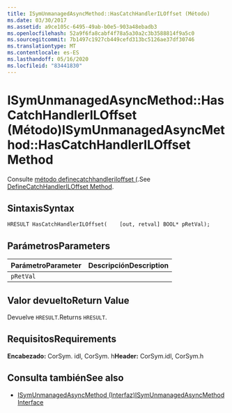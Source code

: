 ```yaml
---
title: ISymUnmanagedAsyncMethod::HasCatchHandlerILOffset (Método)
ms.date: 03/30/2017
ms.assetid: a9ce105c-6495-49ab-b0e5-903a48ebadb3
ms.openlocfilehash: 52a9f6fa8cabf4f78a5a30a2c3b3588814f9a5c0
ms.sourcegitcommit: 7b1497c1927cb449cefd313bc5126ae37df30746
ms.translationtype: MT
ms.contentlocale: es-ES
ms.lasthandoff: 05/16/2020
ms.locfileid: "83441830"
---
```

# <a name="isymunmanagedasyncmethodhascatchhandleriloffset-method"></a><span data-ttu-id="58486-102">ISymUnmanagedAsyncMethod::HasCatchHandlerILOffset (Método)</span><span class="sxs-lookup"><span data-stu-id="58486-102">ISymUnmanagedAsyncMethod::HasCatchHandlerILOffset Method</span></span>
<span data-ttu-id="58486-103">Consulte [método definecatchhandleriloffset (](isymunmanagedasyncmethodpropertieswriter-definecatchhandleriloffset-method.md).</span><span class="sxs-lookup"><span data-stu-id="58486-103">See [DefineCatchHandlerILOffset Method](isymunmanagedasyncmethodpropertieswriter-definecatchhandleriloffset-method.md).</span></span>  
  
## <a name="syntax"></a><span data-ttu-id="58486-104">Sintaxis</span><span class="sxs-lookup"><span data-stu-id="58486-104">Syntax</span></span>  
  
```idl  
HRESULT HasCatchHandlerILOffset(    [out, retval] BOOL* pRetVal);  
```  
  
## <a name="parameters"></a><span data-ttu-id="58486-105">Parámetros</span><span class="sxs-lookup"><span data-stu-id="58486-105">Parameters</span></span>  
  
|<span data-ttu-id="58486-106">Parámetro</span><span class="sxs-lookup"><span data-stu-id="58486-106">Parameter</span></span>|<span data-ttu-id="58486-107">Descripción</span><span class="sxs-lookup"><span data-stu-id="58486-107">Description</span></span>|  
|---------------|-----------------|  
|`pRetVal`||  
  
## <a name="return-value"></a><span data-ttu-id="58486-108">Valor devuelto</span><span class="sxs-lookup"><span data-stu-id="58486-108">Return Value</span></span>  
 <span data-ttu-id="58486-109">Devuelve `HRESULT`.</span><span class="sxs-lookup"><span data-stu-id="58486-109">Returns `HRESULT`.</span></span>  
  
## <a name="requirements"></a><span data-ttu-id="58486-110">Requisitos</span><span class="sxs-lookup"><span data-stu-id="58486-110">Requirements</span></span>  
 <span data-ttu-id="58486-111">**Encabezado:** CorSym. idl, CorSym. h</span><span class="sxs-lookup"><span data-stu-id="58486-111">**Header:** CorSym.idl, CorSym.h</span></span>  
  
## <a name="see-also"></a><span data-ttu-id="58486-112">Consulta también</span><span class="sxs-lookup"><span data-stu-id="58486-112">See also</span></span>

- [<span data-ttu-id="58486-113">ISymUnmanagedAsyncMethod (Interfaz)</span><span class="sxs-lookup"><span data-stu-id="58486-113">ISymUnmanagedAsyncMethod Interface</span></span>](isymunmanagedasyncmethod-interface.md)
